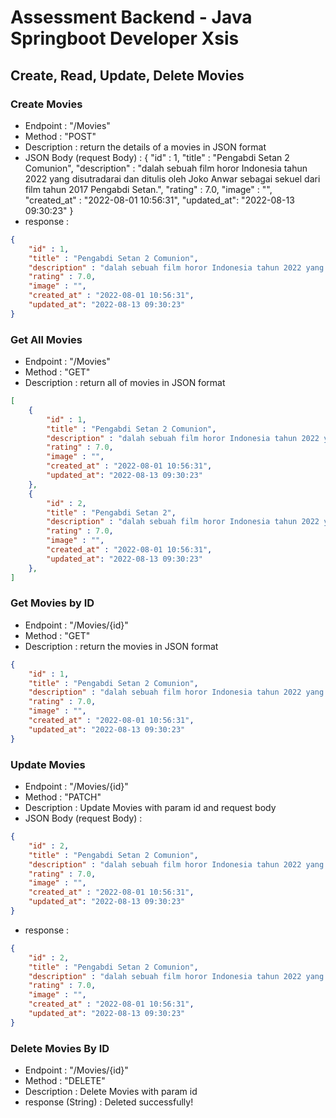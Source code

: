 # Assessment Backend - Java Springboot Developer Xsis

## Create, Read, Update, Delete Movies

### Create Movies
 - Endpoint     : "/Movies"
 - Method       : "POST"
 - Description  : return the details of a movies in JSON format
 - JSON Body (request Body) : 
{
    "id" : 1,
    "title" : "Pengabdi Setan 2 Comunion",
    "description" : "dalah sebuah film horor Indonesia tahun 2022 yang disutradarai dan ditulis oleh Joko Anwar sebagai sekuel dari film tahun 2017 Pengabdi Setan.",
    "rating" : 7.0,
    "image" : "",
    "created_at" : "2022-08-01 10:56:31",
    "updated_at": "2022-08-13 09:30:23"
}
 - response :
```json
{
    "id" : 1,
    "title" : "Pengabdi Setan 2 Comunion",
    "description" : "dalah sebuah film horor Indonesia tahun 2022 yang disutradarai dan ditulis oleh Joko Anwar sebagai sekuel dari film tahun 2017 Pengabdi Setan.",
    "rating" : 7.0,
    "image" : "",
    "created_at" : "2022-08-01 10:56:31",
    "updated_at": "2022-08-13 09:30:23"
}
```

### Get All Movies
 - Endpoint     : "/Movies"
 - Method       : "GET"
 - Description  : return all of movies in JSON format
```json
[
    {
        "id" : 1,
        "title" : "Pengabdi Setan 2 Comunion",
        "description" : "dalah sebuah film horor Indonesia tahun 2022 yang disutradarai dan ditulis oleh Joko Anwar sebagai sekuel dari film tahun 2017 Pengabdi Setan.",
        "rating" : 7.0,
        "image" : "",
        "created_at" : "2022-08-01 10:56:31",
        "updated_at": "2022-08-13 09:30:23"
    },
    {
        "id" : 2,
        "title" : "Pengabdi Setan 2",
        "description" : "dalah sebuah film horor Indonesia tahun 2022 yang disutradarai dan ditulis oleh Joko Anwar sebagai sekuel dari film tahun 2017 Pengabdi Setan.",
        "rating" : 7.0,
        "image" : "",
        "created_at" : "2022-08-01 10:56:31",
        "updated_at": "2022-08-13 09:30:23"
    },
]
```

### Get Movies by ID
 - Endpoint     : "/Movies/{id}"
 - Method       : "GET"
 - Description  : return the movies in JSON format
```json
{
    "id" : 1,
    "title" : "Pengabdi Setan 2 Comunion",
    "description" : "dalah sebuah film horor Indonesia tahun 2022 yang disutradarai dan ditulis oleh Joko Anwar sebagai sekuel dari film tahun 2017 Pengabdi Setan.",
    "rating" : 7.0,
    "image" : "",
    "created_at" : "2022-08-01 10:56:31",
    "updated_at": "2022-08-13 09:30:23"
}
```

### Update Movies
 - Endpoint     : "/Movies/{id}"
 - Method       : "PATCH"
 - Description  : Update Movies with param id and request body
 - JSON Body (request Body) : 
```json
{
    "id" : 2,
    "title" : "Pengabdi Setan 2 Comunion",
    "description" : "dalah sebuah film horor Indonesia tahun 2022 yang disutradarai dan ditulis oleh Joko Anwar sebagai sekuel dari film tahun 2017 Pengabdi Setan.",
    "rating" : 7.0,
    "image" : "",
    "created_at" : "2022-08-01 10:56:31",
    "updated_at": "2022-08-13 09:30:23"
}
```
 - response :
```json
{
    "id" : 2,
    "title" : "Pengabdi Setan 2 Comunion",
    "description" : "dalah sebuah film horor Indonesia tahun 2022 yang disutradarai dan ditulis oleh Joko Anwar sebagai sekuel dari film tahun 2017 Pengabdi Setan.",
    "rating" : 7.0,
    "image" : "",
    "created_at" : "2022-08-01 10:56:31",
    "updated_at": "2022-08-13 09:30:23"
}
```

### Delete Movies By ID
 - Endpoint     : "/Movies/{id}"
 - Method       : "DELETE"
 - Description  : Delete Movies with param id
 - response (String) :  Deleted successfully!